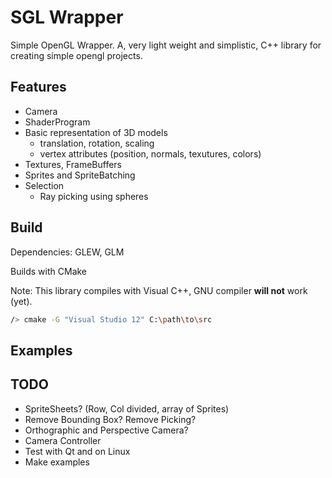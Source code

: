 SGL Wrapper
===========

Simple OpenGL Wrapper. A, very light weight and simplistic, C++ library for creating simple opengl projects.


Features
--------

* Camera
* ShaderProgram
* Basic representation of 3D models
	* translation, rotation, scaling
	* vertex attributes (position, normals, texutures, colors)
* Textures, FrameBuffers
* Sprites and SpriteBatching
* Selection
	* Ray picking using spheres


Build
-----

Dependencies: GLEW, GLM

Builds with CMake

Note: This library compiles with Visual C++, GNU compiler **will not** work (yet).

```bash
/> cmake -G "Visual Studio 12" C:\path\to\src
```

Examples
--------

TODO
----
* SpriteSheets? (Row, Col divided, array of Sprites)
* Remove Bounding Box? Remove Picking?
* Orthographic and Perspective Camera?
* Camera Controller
* Test with Qt and on Linux
* Make examples